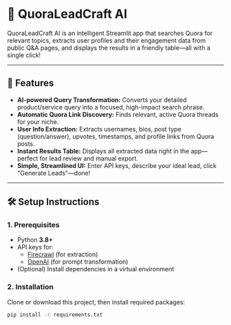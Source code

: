 # 🧩 QuoraLeadCraft AI

QuoraLeadCraft AI is an intelligent Streamlit app that searches Quora for relevant topics, extracts user profiles and their engagement data from public Q&A pages, and displays the results in a friendly table—all with a single click!

---

## 🚀 Features

- **AI-powered Query Transformation:** Converts your detailed product/service query into a focused, high-impact search phrase.
- **Automatic Quora Link Discovery:** Finds relevant, active Quora threads for your niche.
- **User Info Extraction:** Extracts usernames, bios, post type (question/answer), upvotes, timestamps, and profile links from Quora posts.
- **Instant Results Table:** Displays all extracted data right in the app—perfect for lead review and manual export.
- **Simple, Streamlined UI:** Enter API keys, describe your ideal lead, click "Generate Leads"—done!

---

## 🛠️ Setup Instructions

### 1. Prerequisites

- Python **3.8+**
- API keys for:
  - [Firecrawl](https://www.firecrawl.dev/app/api-keys) (for extraction)
  - [OpenAI](https://platform.openai.com/api-keys) (for prompt transformation)
- (Optional) Install dependencies in a virtual environment

### 2. Installation

Clone or download this project, then install required packages:
```bash
pip install -r requirements.txt

